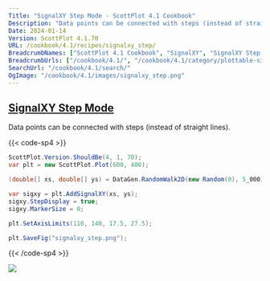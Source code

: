 ```yaml
---
Title: "SignalXY Step Mode - ScottPlot 4.1 Cookbook"
Description: "Data points can be connected with steps (instead of straight lines)."
Date: 2024-01-14
Version: ScottPlot 4.1.70
URL: /cookbook/4.1/recipes/signalxy_step/
BreadcrumbNames: ["ScottPlot 4.1 Cookbook", "SignalXY", "SignalXY Step Mode"]
BreadcrumbUrls: ["/cookbook/4.1/", "/cookbook/4.1/category/plottable-signalxy", "/cookbook/4.1/recipes/signalxy_step/"]
SearchUrl: "/cookbook/4.1/search/"
OgImage: "/cookbook/4.1/images/signalxy_step.png"
---
```


<h2><a id='signalxy-step-mode' href='/cookbook/4.1/recipes/signalxy_step/'>SignalXY Step Mode</a></h2>

Data points can be connected with steps (instead of straight lines).

{{< code-sp4 >}}

```cs
ScottPlot.Version.ShouldBe(4, 1, 70);
var plt = new ScottPlot.Plot(600, 400);

(double[] xs, double[] ys) = DataGen.RandomWalk2D(new Random(0), 5_000);

var sigxy = plt.AddSignalXY(xs, ys);
sigxy.StepDisplay = true;
sigxy.MarkerSize = 0;

plt.SetAxisLimits(110, 140, 17.5, 27.5);

plt.SaveFig("signalxy_step.png");
```

{{< /code-sp4 >}}

<img src='../../images/signalxy_step.png' class='d-block mx-auto my-5' />


